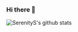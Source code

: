 ### Hi there 👋

![SerenityS's github stats](https://github-readme-stats.vercel.app/api?username=SerenityS&show_icons=true)
